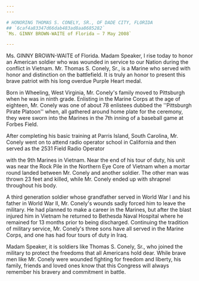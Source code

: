```yaml
---
---

# HONORING THOMAS S. CONELY, SR., OF DADE CITY, FLORIDA
## `6caf4a83347d66dab483ad8aa8685282`
`Ms. GINNY BROWN-WAITE of Florida — 7 May 2008`

---
```



Ms. GINNY BROWN-WAITE of Florida. Madam Speaker, I rise today to 
honor an American soldier who was wounded in service to our Nation 
during the conflict in Vietnam. Mr. Thomas S. Conely, Sr., is a Marine 
who served with honor and distinction on the battlefield. It is truly 
an honor to present this brave patriot with his long overdue Purple 
Heart medal.

Born in Wheeling, West Virginia, Mr. Conely's family moved to 
Pittsburgh when he was in ninth grade. Enlisting in the Marine Corps at 
the age of eighteen, Mr. Conely was one of about 78 enlistees dubbed 
the ''Pittsburgh Pirate Platoon'' when, all gathered around home plate 
for the ceremony, they were sworn into the Marines in the 7th inning of 
a baseball game at Forbes Field.

After completing his basic training at Parris Island, South Carolina, 
Mr. Conely went on to attend radio operator school in California and 
then served as the 2531 Field Radio Operator


with the 9th Marines in Vietnam. Near the end of his tour of duty, his 
unit was near the Rock Pile in the Northern Eye Core of Vietnam when a 
mortar round landed between Mr. Conely and another soldier. The other 
man was thrown 23 feet and killed, while Mr. Conely ended up with 
shrapnel throughout his body.

A third generation soldier whose grandfather served in World War I 
and his father in World War II, Mr. Conely's wounds sadly forced him to 
leave the military. He had planned to make a career in the Marines, but 
after the blast injured him in Vietnam he returned to Bethesda Naval 
Hospital where he remained for 13 months prior to being discharged. 
Continuing the tradition of military service, Mr. Conely's three sons 
have all served in the Marine Corps, and one has had four tours of duty 
in Iraq.

Madam Speaker, it is soldiers like Thomas S. Conely, Sr., who joined 
the military to protect the freedoms that all Americans hold dear. 
While brave men like Mr. Conely were wounded fighting for freedom and 
liberty, his family, friends and loved ones know that this Congress 
will always remember his bravery and commitment in battle.
